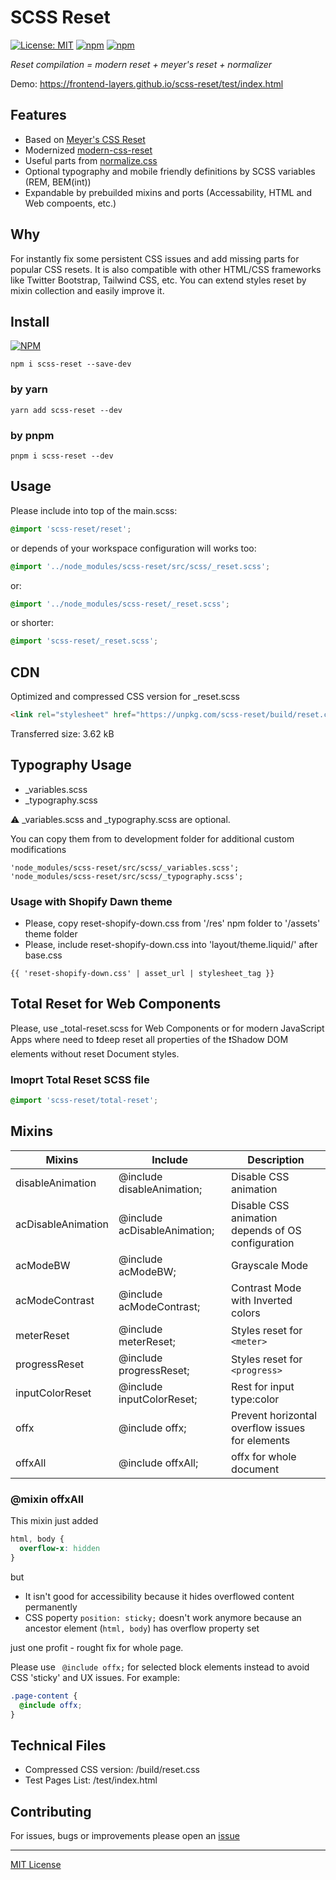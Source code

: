 # SCSS Reset

[![License: MIT](https://img.shields.io/badge/License-MIT-blue.svg)](https://opensource.org/licenses/MIT)
[![npm](https://img.shields.io/npm/v/scss-reset?color=%23cb0000)](https://www.npmjs.com/package/scss-reset)
[![npm](https://img.shields.io/npm/dw/scss-reset)](https://www.npmjs.com/package/scss-reset)

_Reset compilation = modern reset + meyer's reset + normalizer_

Demo: https://frontend-layers.github.io/scss-reset/test/index.html

## Features

- Based on [Meyer's CSS Reset](https://meyerweb.com/eric/tools/css/reset/)
- Modernized [modern-css-reset](https://github.com/hankchizljaw/modern-css-reset)
- Useful parts from [normalize.css](https://necolas.github.io/normalize.css/)
- Optional typography and mobile friendly definitions by SCSS variables (REM, BEM(int))
- Expandable by prebuilded mixins and ports (Accessability, HTML and Web compoents, etc.)

## Why

For instantly fix some persistent CSS issues and add missing parts for popular CSS resets.
It is also compatible with other HTML/CSS frameworks like Twitter Bootstrap, Tailwind CSS, etc.
You can extend styles reset by mixin collection and easily improve it.

## Install

[![NPM](https://nodei.co/npm/scss-reset.png?compact=true)](https://nodei.co/npm/scss-reset/)

```shell
npm i scss-reset --save-dev
```

### by yarn

```shell
yarn add scss-reset --dev
```

### by pnpm

```shell
pnpm i scss-reset --dev
```

## Usage

Please include into top of the main.scss:

```scss
@import 'scss-reset/reset';
```

or depends of your workspace configuration will works too:

```scss
@import '../node_modules/scss-reset/src/scss/_reset.scss';
```

or:

```scss
@import '../node_modules/scss-reset/_reset.scss';
```

or shorter:

```scss
@import 'scss-reset/_reset.scss';
```

## CDN

Optimized and compressed CSS version for _reset.scss

```html
<link rel="stylesheet" href="https://unpkg.com/scss-reset/build/reset.css">
```

Transferred size: 3.62 kB

## Typography Usage

- _variables.scss
- _typography.scss

⚠️ _variables.scss and _typography.scss are optional.

You can copy them from to development folder for additional custom modifications

```
'node_modules/scss-reset/src/scss/_variables.scss';
'node_modules/scss-reset/src/scss/_typography.scss';
```

### Usage with Shopify Dawn theme

- Please, copy reset-shopify-down.css from '/res' npm folder to '/assets' theme folder
- Please, include reset-shopify-down.css into 'layout/theme.liquid/' after base.css

```liquid
{{ 'reset-shopify-down.css' | asset_url | stylesheet_tag }}
```

## Total Reset for Web Components

Please, use _total-reset.scss for Web Components or for modern JavaScript Apps
where need to ❗deep reset all properties of the ❗Shadow DOM elements without reset Document styles.

### Imoprt Total Reset SCSS file

```scss
@import 'scss-reset/total-reset';
```


## Mixins

| Mixins             | Include                      | Description                                       |
|--------------------|------------------------------|---------------------------------------------------|
| disableAnimation   | @include disableAnimation;   | Disable CSS animation                             |
| acDisableAnimation | @include acDisableAnimation; | Disable CSS animation depends of OS configuration |
| acModeBW           | @include acModeBW;           | Grayscale Mode                                    |
| acModeContrast     | @include acModeContrast;     | Contrast Mode with Inverted colors                |
| meterReset         | @include meterReset;         | Styles reset for ```<meter>```                    |
| progressReset      | @include progressReset;      | Styles reset for ```<progress>```                 |
| inputColorReset    | @include inputColorReset;    | Rest for input type:color                         |
| offx               | @include offx;               | Prevent horizontal overflow issues for elements   |
| offxAll            | @include offxAll;            | offx for whole document                           |


### @mixin offxAll

This mixin just added

```css
html, body {
  overflow-x: hidden
}
```

but

- It isn't good for accessibility because it hides overflowed content permanently
- CSS poperty ```position: sticky;``` doesn't work anymore because an ancestor element (```html, body```) has overflow property set

just one profit - rought fix for whole page.

Please use ``` @include offx;``` for selected block elements instead to avoid CSS 'sticky' and UX issues.
For example:

```scss
.page-content {
  @include offx;
}
```

## Technical Files

- Compressed CSS version: /build/reset.css
- Test Pages List: /test/index.html

## Contributing

For issues, bugs or improvements please open an [issue](https://github.com/frontend-layers/scss-reset/issues/new)

---
[MIT License](LICENSE)
